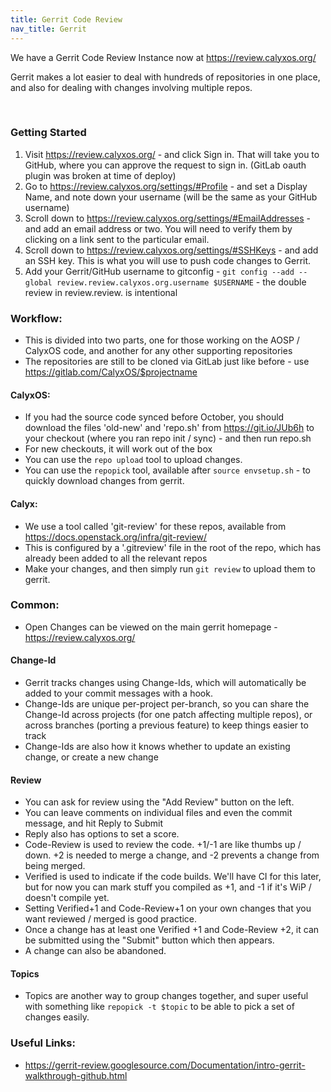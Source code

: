 ```yaml
---
title: Gerrit Code Review
nav_title: Gerrit
---
```


We have a Gerrit Code Review Instance now at https://review.calyxos.org/

Gerrit makes a lot easier to deal with hundreds of repositories in one place, and also for dealing with changes involving multiple repos.

<br>

### Getting Started ###
1. Visit https://review.calyxos.org/ - and click Sign in. That will take you to GitHub, where you can approve the request to sign in. (GitLab oauth plugin was broken at time of deploy)
2. Go to https://review.calyxos.org/settings/#Profile - and set a Display Name, and note down your username (will be the same as your GitHub username)
3. Scroll down to https://review.calyxos.org/settings/#EmailAddresses - and add an email address or two. You will need to verify them by clicking on a link sent to the particular email.
4. Scroll down to https://review.calyxos.org/settings/#SSHKeys - and add an SSH key. This is what you will use to push code changes to Gerrit.
5. Add your Gerrit/GitHub username to gitconfig - `git config --add --global review.review.calyxos.org.username $USERNAME` - the double review in review.review. is intentional


### Workflow: ###

* This is divided into two parts, one for those working on the AOSP / CalyxOS code, and another for any other supporting repositories
* The repositories are still to be cloned via GitLab just like before - use https://gitlab.com/CalyxOS/$projectname

#### CalyxOS: ####
* If you had the source code synced before October, you should download the files 'old-new' and 'repo.sh' from https://git.io/JUb6h to your checkout (where you ran repo init / sync) - and then run repo.sh
* For new checkouts, it will work out of the box
* You can use the `repo upload` tool to upload changes.
* You can use the `repopick` tool, available after `source envsetup.sh` - to quickly download changes from gerrit.

#### Calyx: ####
* We use a tool called 'git-review' for these repos, available from https://docs.openstack.org/infra/git-review/
* This is configured by a '.gitreview' file in the root of the repo, which has already been added to all the relevant repos
* Make your changes, and then simply run `git review` to upload them to gerrit.

### Common: ###
* Open Changes can be viewed on the main gerrit homepage - https://review.calyxos.org/

#### Change-Id ####
* Gerrit tracks changes using Change-Ids, which will automatically be added to your commit messages with a hook.
* Change-Ids are unique per-project per-branch, so you can share the Change-Id across projects (for one patch affecting multiple repos), or across branches (porting a previous feature) to keep things easier to track
* Change-Ids are also how it knows whether to update an existing change, or create a new change

#### Review ####
* You can ask for review using the "Add Review" button on the left.
* You can leave comments on individual files and even the commit message, and hit Reply to Submit
* Reply also has options to set a score.
* Code-Review is used to review the code. +1/-1 are like thumbs up / down. +2 is needed to merge a change, and -2 prevents a change from being merged.
* Verified is used to indicate if the code builds. We'll have CI for this later, but for now you can mark stuff you compiled as +1, and -1 if it's WiP / doesn't compile yet.
* Setting Verified+1 and Code-Review+1 on your own changes that you want reviewed / merged is good practice.
* Once a change has at least one Verified +1 and Code-Review +2, it can be submitted using the "Submit" button which then appears.
* A change can also be abandoned.

#### Topics ####
* Topics are another way to group changes together, and super useful with something like `repopick -t $topic` to be able to pick a set of changes easily.

### Useful Links: ###
* https://gerrit-review.googlesource.com/Documentation/intro-gerrit-walkthrough-github.html